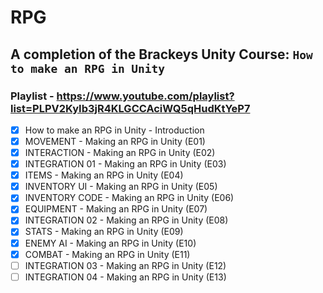 # RPG

## A completion of the Brackeys Unity Course: `How to make an RPG in Unity`

### Playlist - https://www.youtube.com/playlist?list=PLPV2KyIb3jR4KLGCCAciWQ5qHudKtYeP7
- [X] How to make an RPG in Unity - Introduction
- [X] MOVEMENT - Making an RPG in Unity (E01)
- [X] INTERACTION - Making an RPG in Unity (E02)
- [X] INTEGRATION 01 - Making an RPG in Unity (E03)
- [X] ITEMS - Making an RPG in Unity (E04)
- [X] INVENTORY UI - Making an RPG in Unity (E05)
- [X] INVENTORY CODE - Making an RPG in Unity (E06)
- [X] EQUIPMENT - Making an RPG in Unity (E07)
- [X] INTEGRATION 02 - Making an RPG in Unity (E08)
- [X] STATS - Making an RPG in Unity (E09)
- [X] ENEMY AI - Making an RPG in Unity (E10)
- [X] COMBAT - Making an RPG in Unity (E11)
- [ ] INTEGRATION 03 - Making an RPG in Unity (E12)
- [ ] INTEGRATION 04 - Making an RPG in Unity (E13)
